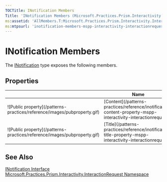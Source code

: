 ```yaml
---
TOCTitle: INotification Members
Title: 'INotification Members (Microsoft.Practices.Prism.Interactivity.InteractionRequest)'
ms:assetid: 'AllMembers.T:Microsoft.Practices.Prism.Interactivity.InteractionRequest.INotification'
ms:mtpsurl: 'inotification-members-mspp-interactivity-interactionrequest.md'
---
```



# INotification Members

The [INotification](/patterns-practices/reference/inotification-interface-mspp-interactivity-interactionrequest) type exposes the following members.

## Properties


<table>
<thead>
<tr class="header">
<th> </th>
<th>Name</th>
<th>Description</th>
</tr>
</thead>
<tbody>
<tr class="odd">
<td>![Public property](/patterns-practices/reference/images/pubproperty.gif)</td>
<td>[Content](/patterns-practices/reference/inotification-content-property-mspp-interactivity-interactionrequest)</td>
<td><div class="summary">
Gets or sets the content of the notification.
</div></td>
</tr>
<tr class="even">
<td>![Public property](/patterns-practices/reference/images/pubproperty.gif)</td>
<td>[Title](/patterns-practices/reference/inotification-title-property-mspp-interactivity-interactionrequest)</td>
<td><div class="summary">
Gets or sets the title to use for the notification.
</div></td>
</tr>
</tbody>
</table>

## See Also

[INotification Interface](/patterns-practices/reference/inotification-interface-mspp-interactivity-interactionrequest)<br/>
[Microsoft.Practices.Prism.Interactivity.InteractionRequest Namespace](/patterns-practices/reference/mspp-interactivity-interactionrequest-namespace)